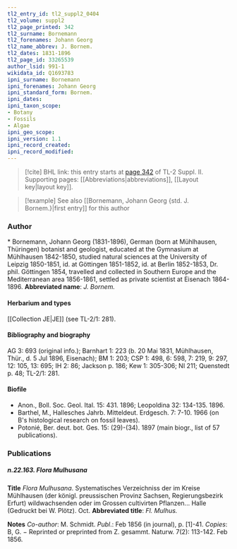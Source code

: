 ```yaml
---
tl2_entry_id: tl2_suppl2_0404
tl2_volume: suppl2
tl2_page_printed: 342
tl2_surname: Bornemann
tl2_forenames: Johann Georg
tl2_name_abbrev: J. Bornem.
tl2_dates: 1831-1896
tl2_page_id: 33265539
author_lsid: 991-1
wikidata_id: Q1693783
ipni_surname: Bornemann
ipni_forenames: Johann Georg
ipni_standard_form: Bornem.
ipni_dates: 
ipni_taxon_scope: 
- Botany
- Fossils
- Algae
ipni_geo_scope: 
ipni_version: 1.1
ipni_record_created: 
ipni_record_modified:
---
```



> [!cite] BHL link: this entry starts at [page 342](https://www.biodiversitylibrary.org/page/33265539) of TL-2 Suppl. II.
> Supporting pages: [[Abbreviations|abbreviations]], [[Layout key|layout key]].

> [!example] See also [[Bornemann, Johann Georg {std. J. Bornem.}|first entry]] for this author

### Author

\* Bornemann, Johann Georg (1831-1896), German (born at Mühlhausen, Thüringen) botanist and geologist, educated at the Gymnasium at Mühlhausen 1842-1850, studied natural sciences at the University of Leipzig 1850-1851, id. at Göttingen 1851-1852, id. at Berlin 1852-1853, Dr. phil. Göttingen 1854, travelled and collected in Southern Europe and the Mediterranean area 1856-1861, settled as private scientist at Eisenach 1864-1896. 
**Abbreviated name**: *J. Bornem.*

#### Herbarium and types

[[Collection JE|JE]] (see TL-2/1: 281).

#### Bibliography and biography

AG 3: 693 (original info.); Barnhart 1: 223 (b. 20 Mai 1831, Mühlhausen, Thür., d. 5 Jul 1896, Eisenach); BM 1: 203; CSP 1: 498, 6: 598, 7: 219, 9: 297, 12: 105, 13: 695; IH 2: 86; Jackson p. 186; Kew 1: 305-306; NI 211; Quenstedt p. 48; TL-2/1: 281.

#### Biofile

- Anon., Boll. Soc. Geol. Ital. 15: 431. 1896; Leopoldina 32: 134-135. 1896.
- Barthel, M., Hallesches Jahrb. Mitteldeut. Erdgesch. 7: 7-10. 1966 (on B's histological research on fossil leaves).
- Potonié, Ber. deut. bot. Ges. 15: (29)-(34). 1897 (main biogr., list of 57 publications).

### Publications

##### n.22.163. Flora Mulhusana

**Title**
*Flora Mulhusana*. Systematisches Verzeichniss der im Kreise Mühlhausen (der königl. preussischen Provinz Sachsen, Regierungsbezirk Erfurt) wildwachsenden oder im Grossen cultivirten Pflanzen... Halle (Gedruckt bei W. Plötz). Oct.
**Abbreviated title**: *Fl. Mulhus.*

**Notes**
*Co-author*: M. Schmidt.
*Publ*.: Feb 1856 (in journal), p. \[1\]-41. *Copies*: B, G. − Reprinted or preprinted from Z. gesammt. Naturw. 7(2): 113-142. Feb 1856.

